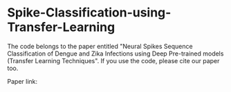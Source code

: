 # Spike-Classification-using-Transfer-Learning
The code belongs to the paper entitled "Neural Spikes Sequence Classification of Dengue and Zika Infections using Deep Pre-trained models (Transfer Learning Techniques".
If you use the code, please cite our paper too.

Paper link:

